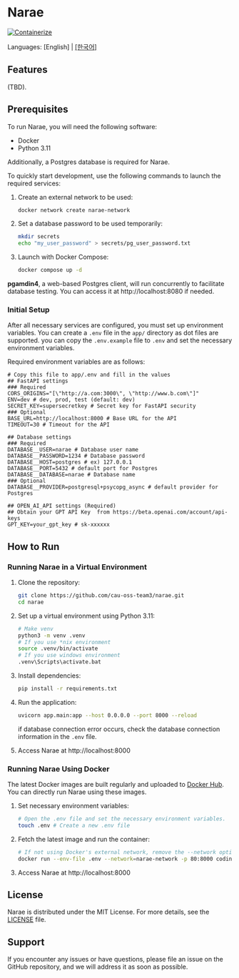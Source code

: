 # Narae

[![Containerize](https://github.com/cau-oss-team3/narae/actions/workflows/docker.yml/badge.svg)](https://github.com/cau-oss-team3/narae/actions/workflows/docker.yml)

Languages: \[English\] | [\[한국어\]](README.ko.md)

## Features

(TBD).

## Prerequisites

To run Narae, you will need the following software:

- Docker
- Python 3.11

Additionally, a Postgres database is required for Narae.

To quickly start development, use the following commands to launch the required services:

1. Create an external network to be used:

   ```sh
   docker network create narae-network
   ```

2. Set a database password to be used temporarily:

   ```sh
   mkdir secrets
   echo "my_user_password" > secrets/pg_user_password.txt
   ```

3. Launch with Docker Compose:

   ```sh
   docker compose up -d
   ```

**pgamdin4**, a web-based Postgres client, will run concurrently to facilitate database testing. You can access it at http://localhost:8080 if needed.

### Initial Setup

After all necessary services are configured, you must set up environment variables. You can create a `.env` file in the `app/` directory as dot files are supported. you can copy the `.env.example` file to `.env` and set the necessary environment variables.

Required environment variables are as follows:

```dotenv
# Copy this file to app/.env and fill in the values
## FastAPI settings
### Required
CORS_ORIGINS="[\"http://a.com:3000\", \"http://www.b.com\"]"
ENV=dev # dev, prod, test (default: dev)
SECRET_KEY=supersecretkey # Secret key for FastAPI security
### Optional
BASE_URL=http://localhost:8000 # Base URL for the API
TIMEOUT=30 # Timeout for the API

## Database settings
### Required
DATABASE__USER=narae # Database user name
DATABASE__PASSWORD=1234 # Database password
DATABASE__HOST=postgres # ex) 127.0.0.1
DATABASE__PORT=5432 # default port for Postgres
DATABASE__DATABASE=narae # Database name
### Optional
DATABASE__PROVIDER=postgresql+psycopg_async # default provider for Postgres

## OPEN_AI_API settings (Required)
## Obtain your GPT API Key  from https://beta.openai.com/account/api-keys
GPT_KEY=your_gpt_key # sk-xxxxxx
```

## How to Run

### Running Narae in a Virtual Environment

1. Clone the repository:

   ```sh
   git clone https://github.com/cau-oss-team3/narae.git
   cd narae
   ```

2. Set up a virtual environment using Python 3.11:

   ```sh
   # Make venv
   python3 -m venv .venv
   # If you use *nix environment
   source .venv/bin/activate
   # If you use windows environment
   .venv\Scripts\activate.bat
   ```

3. Install dependencies:

   ```sh
   pip install -r requirements.txt
   ```

4. Run the application:

   ```sh
   uvicorn app.main:app --host 0.0.0.0 --port 8000 --reload
   ```

   if database connection error occurs, check the database connection information in the `.env` file.

5. Access Narae at http://localhost:8000

### Running Narae Using Docker

The latest Docker images are built regularly and uploaded to [Docker Hub](https://hub.docker.com/r/codinggroot/narae/tags). You can directly run Narae using these images.

1. Set necessary environment variables:

   ```sh
   # Open the .env file and set the necessary environment variables.
   touch .env # Create a new .env file
   ```

2. Fetch the latest image and run the container:

   ```sh
   # If not using Docker's external network, remove the --network option.
   docker run --env-file .env --network=narae-network -p 80:8000 codinggroot/narae:latest
   ```

3. Access Narae at http://localhost:8000

## License

Narae is distributed under the MIT License. For more details, see the [LICENSE](LICENSE) file.

## Support

If you encounter any issues or have questions, please file an issue on the GitHub repository, and we will address it as soon as possible.
